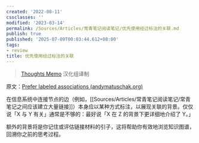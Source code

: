 ```yaml
---
created: '2022-08-11'
cssclasses: ''
modified: '2023-03-14'
permalink: /Sources/Articles/常青笔记阅读笔记/优先使用经过标注的关联.md
publish: true
published: '2025-07-09T00:03:44.612+08:00'
tags:
- review
title: 优先使用经过标注的关联
---
```

> [Thoughts Memo](https://paratranz.cn/projects/3131) 汉化组译制

原文：[Prefer labeled associations (andymatuschak.org)](https://notes.andymatuschak.org/z7pGUpz2fQsHHUPbjThz85xXPvHwrmikAeYH4)

在信息系统中连接节点的边（例如，[[Sources/Articles/常青笔记阅读笔记/常青笔记之间应该建立大量链接]]）本身应以某种方式标注，以展现关联的背景。仅仅说「X 与 Y 有关」通常是不够的：最好说「X 在 Z 的背景下更详细地介绍了 Y。」

额外的背景将是你记住或评估链接材料的引子，这将帮助你有效地浏览知识图谱，回溯你之前的思考过程。